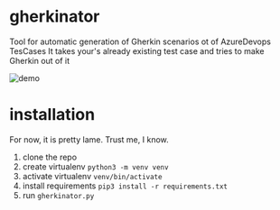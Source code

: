 # gherkinator


Tool for automatic generation of Gherkin scenarios ot of AzureDevops TesCases
It takes your's already existing test case and tries to make Gherkin out of it

![demo](https://i.imgur.com/n0hFCjw.png "awasome.")


# installation

For now, it is pretty lame. Trust me, I know.

1. clone the repo
2. create virtualenv `python3 -m venv venv`
3. activate virtualenv `venv/bin/activate`
4. install requirements `pip3 install -r requirements.txt`
5. run `gherkinator.py`



